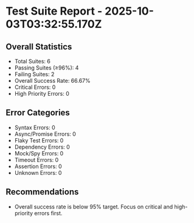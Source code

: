 # Test Suite Report - 2025-10-03T03:32:55.170Z

## Overall Statistics
- Total Suites: 6
- Passing Suites (≥96%): 4
- Failing Suites: 2
- Overall Success Rate: 66.67%
- Critical Errors: 0
- High Priority Errors: 0

## Error Categories
- Syntax Errors: 0
- Async/Promise Errors: 0
- Flaky Test Errors: 0
- Dependency Errors: 0
- Mock/Spy Errors: 0
- Timeout Errors: 0
- Assertion Errors: 0
- Unknown Errors: 0

## Recommendations
- Overall success rate is below 95% target. Focus on critical and high-priority errors first.




